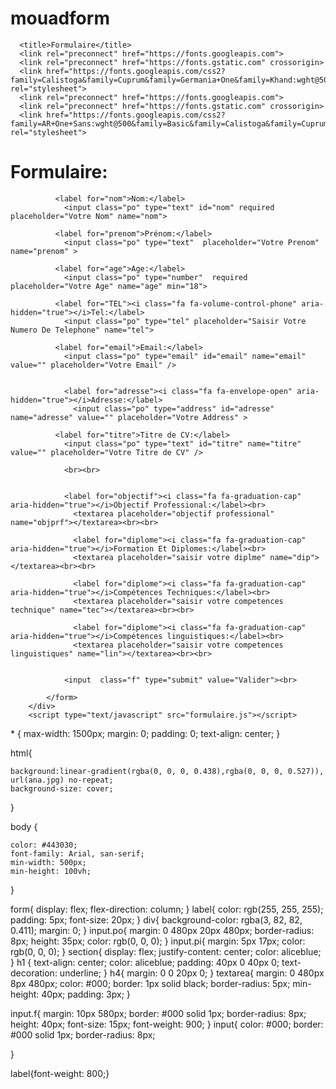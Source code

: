# mouadform
<!DOCTYPE html>
<html>

  <head>
      <meta charset="UTF-8">
      <link rel="stylesheet" href="form.css">
      
      <title>Formulaire</title>
      <link rel="preconnect" href="https://fonts.googleapis.com">
      <link rel="preconnect" href="https://fonts.gstatic.com" crossorigin>
      <link href="https://fonts.googleapis.com/css2?family=Calistoga&family=Cuprum&family=Germania+One&family=Khand:wght@500&family=Lilita+One&family=Londrina+Solid:wght@300&family=Patua+One&display=swap" rel="stylesheet">
      <link rel="preconnect" href="https://fonts.googleapis.com">
      <link rel="preconnect" href="https://fonts.gstatic.com" crossorigin>
      <link href="https://fonts.googleapis.com/css2?family=AR+One+Sans:wght@500&family=Basic&family=Calistoga&family=Cuprum&family=Fira+Sans+Extra+Condensed:ital,wght@0,400;1,200;1,300&family=Germania+One&family=Khand:wght@400;500&family=Lilita+One&family=Londrina+Solid:wght@300&family=Patua+One&family=Roboto+Condensed:wght@300&display=swap" rel="stylesheet">
  </head>
  
  <body>
    <div >
          <h1>Formulaire:</h1> 
            <form method="get" action="nouveauCV.html" id="Form" >

              <label for="nom">Nom:</label>
                <input class="po" type="text" id="nom" required placeholder="Votre Nom" name="nom">
              
              <label for="prenom">Prénom:</label>
                <input class="po" type="text"  placeholder="Votre Prenom" name="prenom" >

              <label for="age">Age:</label>
                <input class="po" type="number"  required placeholder="Votre Age" name="age" min="18">

              <label for="TEL"><i class="fa fa-volume-control-phone" aria-hidden="true"></i>Tel:</label>
                <input class="po" type="tel" placeholder="Saisir Votre Numero De Telephone" name="tel">

              <label for="email">Email:</label> 
                <input class="po" type="email" id="email" name="email" value="" placeholder="Votre Email" />
              
                                                       
                <label for="adresse"><i class="fa fa-envelope-open" aria-hidden="true"></i>Adresse:</label>
                  <input class="po" type="address" id="adresse" name="adresse" value="" placeholder="Votre Address" >

              <label for="titre">Titre de CV:</label> 
                <input class="po" type="text" id="titre" name="titre" value="" placeholder="Votre Titre de CV" />

                <br><br>
              

                <label for="objectif"><i class="fa fa-graduation-cap" aria-hidden="true"></i>Objectif Professional:</label><br>
                  <textarea placeholder="objectif professional" name="objprf"></textarea><br><br>

                  <label for="diplome"><i class="fa fa-graduation-cap" aria-hidden="true"></i>Formation Et Diplomes:</label><br>
                  <textarea placeholder="saisir votre diplme" name="dip"></textarea><br><br>

                  <label for="diplome"><i class="fa fa-graduation-cap" aria-hidden="true"></i>Compétences Techniques:</label><br>
                  <textarea placeholder="saisir votre competences technique" name="tec"></textarea><br><br>

                  <label for="diplome"><i class="fa fa-graduation-cap" aria-hidden="true"></i>Compétences linguistiques:</label><br>
                  <textarea placeholder="saisir votre competences linguistiques" name="lin"></textarea><br><br>

          
                <input  class="f" type="submit" value="Valider"><br>

            </form>
        </div>
        <script type="text/javascript" src="formulaire.js"></script>
  </body>
</html>
* {
    max-width: 1500px;
    margin: 0;
    padding: 0;
    text-align: center;
 }


html{

    background:linear-gradient(rgba(0, 0, 0, 0.438),rgba(0, 0, 0, 0.527)), url(ana.jpg) no-repeat;
    background-size: cover;
 }

 body {

    color: #443030;
    font-family: Arial, san-serif;
    min-width: 500px;
    min-height: 100vh;
 }
 
form{
    display: flex;
    flex-direction: column;
}
label{
    color: rgb(255, 255, 255);
    padding: 5px;
    font-size: 20px;
}
div{
    background-color: rgba(3, 82, 82, 0.411);
    margin: 0;
}
input.po{
    margin: 0 480px 20px 480px;
    border-radius: 8px;
    height: 35px;
    color: rgb(0, 0, 0);
}
input.pi{
    margin: 5px 17px;
    color: rgb(0, 0, 0);
}
section{
    display: flex;
    justify-content: center;
    color: aliceblue;
}
h1 {
    text-align: center;
    color: aliceblue;
    padding: 40px 0 40px 0;
    text-decoration: underline;
 }
 h4{
    margin: 0 0 20px 0;
 }
textarea{
    margin: 0 480px 8px 480px;
    color: #000;
    border: 1px solid black;
    border-radius: 5px;
    min-height: 40px;
    padding: 3px;
}

input.f{
    margin: 10px 580px;
    border: #000 solid 1px;
    border-radius: 8px;
    height: 40px;
    font-size: 15px;
    font-weight: 900;
}
input{
    color: #000;
    border: #000 solid 1px;
    border-radius: 8px;

}

label{font-weight: 800;}
